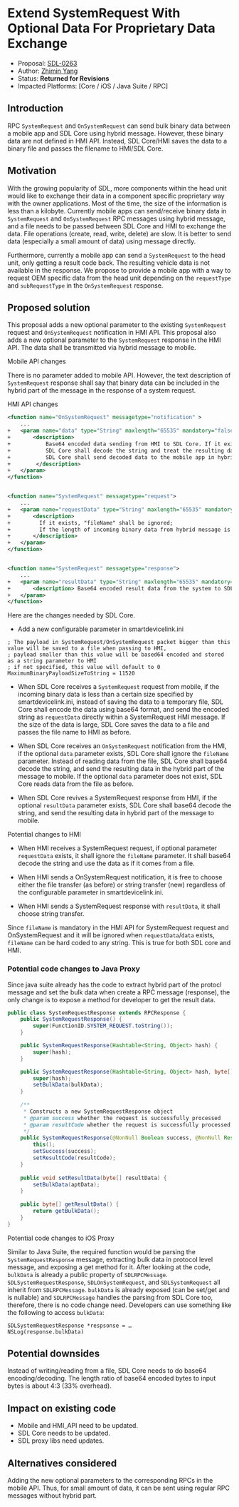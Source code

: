 # Extend SystemRequest With Optional Data For Proprietary Data Exchange

* Proposal: [SDL-0263](0263-System-Request.md)
* Author: [Zhimin Yang](https://github.com/smartdevicelink/yang1070)
* Status: **Returned for Revisions**
* Impacted Platforms: [Core / iOS / Java Suite / RPC]

## Introduction

RPC `SystemRequest` and `OnSystemRequest` can send bulk binary data between a mobile app and SDL Core using hybrid message. However, these binary data are not defined in HMI API. Instead, SDL Core/HMI saves the data to a binary file and passes the filename to HMI/SDL Core. 

## Motivation

With the growing popularity of SDL, more components within the head unit would like to exchange their data in a component specific proprietary way with the owner applications. Most of the time, the size of the information is less than a kilobyte. Currently mobile apps can send/receive binary data in `SystemRequest` and `OnSystemRequest` RPC messages using hybrid message, and a file needs to be passed between SDL Core and HMI to exchange the data. File operations (create, read, write, delete) are slow. It is better to send data (especially a small amount of data) using message directly.

Furthermore, currently a mobile app can send a `SystemRequest` to the head unit, only getting a result code back. The resulting vehicle data is not available in the response. We propose to provide a mobile app with a way to request OEM specific data from the head unit depending on the `requestType` and `subRequestType` in the `OnSystemRequest` response.

## Proposed solution

This proposal adds a new optional parameter to the existing `SystemRequest` request and `OnSystemRequest` notification in HMI API.
This proposal also adds a new optional parameter to the `SystemRequest` response in the HMI API. The data shall be transmitted via hybrid message to mobile.

Mobile API changes

There is no parameter added to mobile API. However, the text description of `SystemRequest` response shall say that binary data can be included in the hybrid part of the message in the response of a system request.
 
HMI API changes

```xml
<function name="OnSystemRequest" messagetype="notification" >
    ...
+   <param name="data" type="String" maxlength="65535" mandatory="false">
+       <description> 
+           Base64 encoded data sending from HMI to SDL Core. If it exists, "fileName" shall be ignored; 
+           SDL Core shall decode the string and treat the resulting data like it comes from a binary file.
+           SDL Core shall send decoded data to the mobile app in hybrid part of message.
+        </description>
+   </param>
</function>


<function name="SystemRequest" messagetype="request">
    ...
+   <param name="requestData" type="String" maxlength="65535" mandatory="false">
+       <description>
+         If it exists, "fileName" shall be ignored;
+         If the length of incoming binary data from hybrid message is less than configured bytes, instead of saving it to a binary file, SDL Core base64 encodes the data.  
+       </description>
+   </param>
</function>


<function name="SystemRequest" messagetype="response">
    ...
+   <param name="resultData" type="String" maxlength="65535" mandatory="false">
+       <description> Base64 encoded result data from the system to SDL Core. SDL Core shall send decoded data to the mobile app in hybrid part of message. </description>
+   </param>
</function>
```


Here are the changes needed by SDL Core.
- Add a new configurable parameter in smartdevicelink.ini

```
; The payload in SystemRequest/OnSystemRequest packet bigger than this value will be saved to a file when passing to HMI,
; payload smaller than this value will be based64 encoded and stored as a string parameter to HMI 
; if not specified, this value will default to 0
MaximumBinaryPayloadSizeToString = 11520
```

- When SDL Core receives a `SystemRequest` request from mobile, if the incoming binary data is less than a certain size specified by smartdevicelink.ini, instead of saving the data to a temporary file, SDL Core shall encode the data using base64 format, and send the encoded string as `requestData` directly within a SystemRequest HMI message. If the size of the data is large, SDL Core saves the data to a file and passes the file name to HMI as before.

- When SDL Core receives an `OnSystemRequest` notification from the HMI, if the optional `data` parameter exists, SDL Core shall ignore the `fileName` parameter. Instead of reading data from the file, SDL Core shall base64 decode the string, and send the resulting data in the hybrid part of the message to mobile. If the optional `data` parameter does not exist, SDL Core reads data from the file as before.

- When SDL Core revives a SystemRequest response from HMI, if the optional `resultData` parameter exists, SDL Core shall base64 decode the string, and send the resulting data in hybrid part of the message to mobile. 

Potential changes to HMI

- When HMI receives a SystemRequest request, if optional parameter `requestData` exists, it shall ignore the `fileName` parameter. It shall base64 decode the string and use the data as if it comes from a file.

- When HMI sends a OnSystemRequest notification, it is free to choose either the file transfer (as before) or string transfer (new) regardless of the configurable parameter in smartdevicelink.ini.

- When HMI sends a SystemRequest response with `resultData`, it shall choose string transfer.

Since `fileName` is mandatory in the HMI API for SystemRequest request and OnSystemRequest and it will be ignored when `requestData`/`data` exists, `fileName` can be hard coded to any string. This is true for both SDL core and HMI.



### Potential code changes to Java Proxy

Since java suite already has the code to extract hybrid part of the protocl message and set the bulk data when create a RPC message (response), the only change is to expose a method for developer to get the result data.

```java
public class SystemRequestResponse extends RPCResponse {
    public SystemRequestResponse() {
        super(FunctionID.SYSTEM_REQUEST.toString());
    }

    public SystemRequestResponse(Hashtable<String, Object> hash) {
        super(hash);
    }

    public SystemRequestResponse(Hashtable<String, Object> hash, byte[] bulkData){
        super(hash);
        setBulkData(bulkData);
    }
	
	/**
	 * Constructs a new SystemRequestResponse object
	 * @param success whether the request is successfully processed
	 * @param resultCode whether the request is successfully processed
	 */
	public SystemRequestResponse(@NonNull Boolean success, @NonNull Result resultCode) {
		this();
		setSuccess(success);
		setResultCode(resultCode);
	}
	
	public void setResultData(byte[] resultData) {
        setBulkData(aptData);
    }
	
	public byte[] getResultData() {
        return getBulkData();
    }
}
```
Potential code changes to iOS Proxy

Similar to Java Suite, the required function would be parsing the `SystemRequestResponse` message, extracting bulk data in protocol level message, and exposing a get method for it. 
After looking at the code, `bulkData` is already a public property of `SDLRPCMessage`. `SDLSystemRequestResponse`, `SDLOnSystemRequest`, and `SDLSystemRequest` all inherit from `SDLRPCMessage`. `bulkData` is already exposed (can be set/get and is nullable) and `SDLRPCMessage` handles the parsing from SDL Core too, therefore, there is no code change need. Developers can use something like the following to access `bulkData`:

```
SDLSystemRequestResponse *respsonse = …
NSLog(response.bulkData)
```

## Potential downsides

Instead of writing/reading from a file, SDL Core needs to do base64 encoding/decoding. The length ratio of base64 encoded bytes to input bytes is about 4:3 (33% overhead). 

## Impact on existing code

- Mobile and HMI_API need to be updated.
- SDL Core needs to be updated.
- SDL proxy libs need updates.

## Alternatives considered

Adding the new optional parameters to the corresponding RPCs in the mobile API. Thus, for small amount of data, it can be sent using regular RPC messages without hybrid part.
